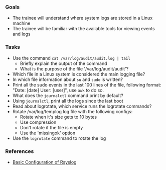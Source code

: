 ### Goals
- The trainee will understand where system logs are stored in a Linux machine
- The trainee will be familiar with the available tools for viewing events and logs 

### Tasks
- Use the command `cat /var/log/audit/audit.log | tail`
  - Briefly explain the output of the command
  - What is the purpose of the file '/var/log/audit/audit'?
- Which file in a Linux system is considered the main logging file?
- In which file information about `su` and `sudo` is written?
- Print all the sudo events in the last 100 lines of the file, following format: "Date: [date] User: [user]", use `awk` to do so.
- What does the `journalctl` command print by default?
- Using `journalctl`, print all the logs since the last boot
- Read about logrotate, which service runs the logrotate commands?
- Rotate /var/log/templog log file with the following configs:
  - Rotate when it's size gets to 10 bytes
  - Use compression
  - Don't rotate if the file is empty
  - Use the 'missingok' option
- Use the `logrotate` command to rotate the log

### References
- [Basic Configuration of Rsyslog](https://access.redhat.com/documentation/en-us/red_hat_enterprise_linux/7/html/system_administrators_guide/s1-basic_configuration_of_rsyslog)
